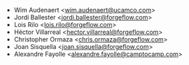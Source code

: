 - Wim Audenaert \<<wim.audenaert@ucamco.com>\>
- Jordi Ballester \<<jordi.ballester@forgeflow.com>\>
- Lois Rilo \<<lois.rilo@forgeflow.com>\>
- Héctor Villarreal \<<hector.villarreal@forgeflow.com>\>
- Christopher Ormaza \<<chris.ormaza@forgeflow.com>\>
- Joan Sisquella \<<joan.sisquella@forgeflow.com>\>
- Alexandre Fayolle \<<alexandre.fayolle@camptocamp.com>\>
